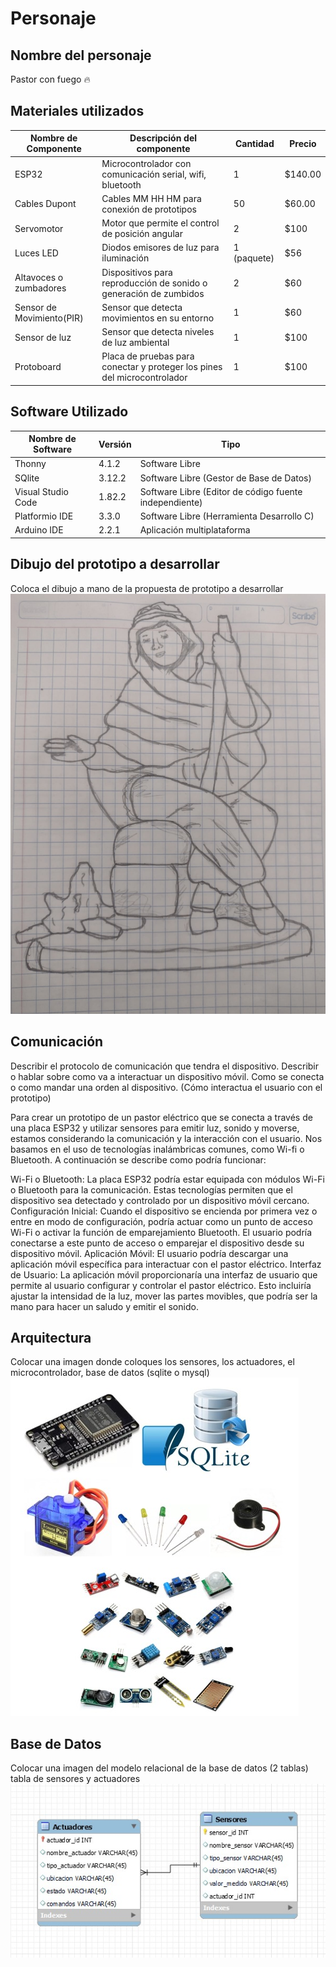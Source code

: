 # Personaje

## Nombre del personaje
Pastor con fuego  🔥

## Materiales utilizados
|Nombre de Componente|Descripción del componente|Cantidad|Precio|
|--|--|--|--|
|ESP32|Microcontrolador con comunicación serial, wifi, bluetooth|1|$140.00|
|Cables Dupont|Cables MM HH HM para conexión de prototipos|50|$60.00| 
|Servomotor|Motor que permite el control de posición angular|2|$100|
|Luces LED|Diodos emisores de luz para iluminación|1 (paquete)|$56|
|Altavoces o zumbadores|Dispositivos para reproducción de sonido o generación de zumbidos|2|$60|
|Sensor de Movimiento(PIR)|Sensor que detecta movimientos en su entorno|1|$60|
|Sensor de luz|Sensor que detecta niveles de luz ambiental|1|$100|
|Protoboard|Placa de pruebas para conectar y proteger los pines del microcontrolador|1|$100|

## Software Utilizado
|Nombre de Software|Versión|Tipo|
|--|--|--|
|Thonny|4.1.2|Software Libre|
|SQlite|3.12.2|Software Libre (Gestor de Base de Datos)|
|Visual Studio Code|1.82.2|Software Libre (Editor de código fuente independiente)|
|Platformio IDE|3.3.0|Software Libre (Herramienta Desarrollo C)|
|Arduino IDE|2.2.1|Aplicación multiplataforma|

## Dibujo del prototipo a desarrollar
Coloca el dibujo a mano de la propuesta de prototipo a desarrollar
![Imagen del Prototipo](https://github.com/RamiroHerreraX/Personaje/blob/main/imagenes/Pastor%20con%20Fuego.jpg?raw=true)

## Comunicación
Describir el protocolo de comunicación que tendra el dispositivo. Describir o hablar sobre como va a interactuar un dispositivo móvil.
Como se conecta o como mandar una orden al dispositivo. (Cómo interactua el usuario con el prototipo)

Para crear un prototipo de un pastor eléctrico que se conecta a través de una placa ESP32 y utilizar sensores para emitir luz, sonido y moverse, estamos considerando la comunicación y la interacción con el usuario. Nos basamos en el uso de tecnologías inalámbricas comunes, como Wi-fi o Bluetooth.
A continuación se describe como podría funcionar: 

Wi-Fi o Bluetooth: La placa ESP32 podría estar equipada con módulos Wi-Fi o Bluetooth para la comunicación. Estas tecnologías permiten que el dispositivo sea detectado y controlado por un dispositivo móvil cercano.
Configuración Inicial: Cuando el dispositivo se encienda por primera vez o entre en modo de configuración, podría actuar como un punto de acceso Wi-Fi o activar la función de emparejamiento Bluetooth. El usuario podría conectarse a este punto de acceso o emparejar el dispositivo desde su dispositivo móvil.
Aplicación Móvil: El usuario podría descargar una aplicación móvil específica para interactuar con el pastor eléctrico.
Interfaz de Usuario: La aplicación móvil proporcionaría una interfaz de usuario que permite al usuario configurar y controlar el pastor eléctrico. Esto incluiría ajustar la intensidad de la luz, mover las partes movibles, que podría ser la mano para hacer un saludo y emitir el sonido.

## Arquitectura
Colocar una imagen donde coloques los sensores, los actuadores, el microcontrolador, base de datos (sqlite o mysql)
![Imagen de los componentes, la arquitectura](https://github.com/RamiroHerreraX/Personaje/blob/main/imagenes/Arquitectura.jpg?raw=true)

## Base de Datos
Colocar una imagen del modelo relacional de la base de datos (2 tablas) tabla de sensores y actuadores
![Imagen del modelo relacional de la base de datos](https://github.com/RamiroHerreraX/Personaje/blob/main/imagenes/Modelo%20Relacional%20BD.jpg?raw=true)
